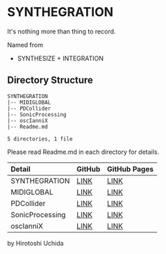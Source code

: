 # SYNTHEGRATION

It's nothing more than thing to record.

Named from

* SYNTHESIZE + INTEGRATION

## Directory Structure
```
SYNTHEGRATION
|-- MIDIGLOBAL
|-- PDCollider
|-- SonicProcessing
|-- oscIanniX
|-- Readme.md

5 directories, 1 file
```

Please read Readme.md in each directory for details.

| Detail | GitHub | GitHub Pages |
| :--- | :--- | :--- |
| SYNTHEGRATION | [LINK](https://github.com/Uchida16104/SYNTHEGRATION/tree/main/Readme.md) | [LINK](https://uchida16104.github.io/SYNTHEGRATION/) |
| MIDIGLOBAL | [LINK](https://github.com/Uchida16104/SYNTHEGRATION/tree/main/MIDIGLOBAL) | [LINK](https://uchida16104.github.io/SYNTHEGRATION/MIDIGLOBAL) |
| PDCollider | [LINK](https://github.com/Uchida16104/SYNTHEGRATION/tree/main/PDCollider) | [LINK](https://uchida16104.github.io/SYNTHEGRATION/PDCollider) |
| SonicProcessing | [LINK](https://github.com/Uchida16104/SYNTHEGRATION/tree/main/SonicProcessing) | [LINK](https://uchida16104.github.io/SYNTHEGRATION/SonicProcessing) |
| oscIanniX | [LINK](https://github.com/Uchida16104/SYNTHEGRATION/tree/main/oscIanniX) | [LINK](https://uchida16104.github.io/SYNTHEGRATION/oscIanniX) |

<div id="gh-pages-content" style="display: none; line-height: 0.25;" align="right">
  <p>Next</p>
    <p><a href="https://github.com/Uchida16104/SYNTHEGRATION/tree/main/MIDIGLOBAL"> >> MIDIGLOBAL </a></p>
    <p><a href="https://uchida16104.github.io/SYNTHEGRATION/MIDIGLOBAL"> >> MIDIGLOBAL </a></p>
</div>

by Hirotoshi Uchida
